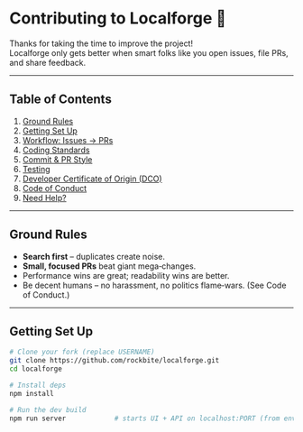 # Contributing to **Localforge** 🤘

Thanks for taking the time to improve the project!  
Localforge only gets better when smart folks like you open issues, file PRs, and share feedback.

---

## Table of Contents

1. [Ground Rules](#ground-rules)
2. [Getting Set Up](#getting-set-up)
3. [Workflow: Issues → PRs](#workflow-issues--prs)
4. [Coding Standards](#coding-standards)
5. [Commit & PR Style](#commit--pr-style)
6. [Testing](#testing)
7. [Developer Certificate of Origin (DCO)](#developer-certificate-of-origin-dco)
8. [Code of Conduct](#code-of-conduct)
9. [Need Help?](#need-help)

---

## Ground Rules

* **Search first** – duplicates create noise.
* **Small, focused PRs** beat giant mega‑changes.
* Performance wins are great; readability wins are better.
* Be decent humans – no harassment, no politics flame‑wars. (See Code of Conduct.)

---

## Getting Set Up

```bash
# Clone your fork (replace USERNAME)
git clone https://github.com/rockbite/localforge.git
cd localforge

# Install deps
npm install        

# Run the dev build
npm run server            # starts UI + API on localhost:PORT (from env)
